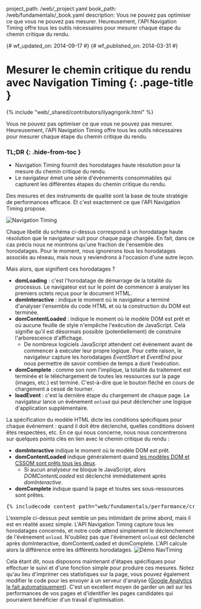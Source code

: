 project_path: /web/_project.yaml
book_path: /web/fundamentals/_book.yaml
description: Vous ne pouvez pas optimiser ce que vous ne pouvez pas mesurer. Heureusement, l'API Navigation Timing offre tous les outils nécessaires pour mesurer chaque étape du chemin critique du rendu.

{# wf_updated_on: 2014-09-17 #}
{# wf_published_on: 2014-03-31 #}

# Mesurer le chemin critique du rendu avec Navigation Timing {: .page-title }

{% include "web/_shared/contributors/ilyagrigorik.html" %}


Vous ne pouvez pas optimiser ce que vous ne pouvez pas mesurer. Heureusement, l'API Navigation Timing offre tous les outils nécessaires pour mesurer chaque étape du chemin critique du rendu.


### TL;DR {: .hide-from-toc }
- Navigation Timing fournit des horodatages haute résolution pour la mesure du chemin critique du rendu.
- Le navigateur émet une série d'événements consommables qui capturent les différentes étapes du chemin critique du rendu.


Des mesures et des instruments de qualité sont la base de toute stratégie de performances efficace. Et c'est exactement ce que l'API Navigation Timing propose.

<img src="images/dom-navtiming.png" class="center" alt="Navigation Timing">

Chaque libellé du schéma ci-dessus correspond à un horodatage haute résolution que le navigateur suit pour chaque page chargée. En fait, dans ce cas précis nous ne montrons qu'une fraction de l'ensemble des horodatages. Pour le moment, nous ignorerons tous les horodatages associés au réseau, mais nous y reviendrons à l'occasion d'une autre leçon.

Mais alors, que signifient ces horodatages ?

* **domLoading** : c'est l'horodatage de démarrage de la totalité du processus. Le navigateur est sur le point de commencer à analyser les premiers octets reçus pour le document
 HTML.
* **domInteractive** : indique le moment où le navigateur a terminé d'analyser l'ensemble du code HTML et où la construction du DOM est terminée.
* **domContentLoaded** : indique le moment où le modèle DOM est prêt et où aucune feuille de style n'empêche l'exécution de JavaScript. Cela signifie qu'il est désormais possible (potentiellement) de construire l'arborescence d'affichage.
    * De nombreux logiciels JavaScript attendent cet événement avant de commencer à exécuter leur propre logique. Pour cette raison, le navigateur capture les horodatages _EventStart_ et _EventEnd_ pour nous permettre de savoir combien de temps a duré l'exécution.
* **domComplete** : comme son nom l'implique, la totalité du traitement est terminée et le téléchargement de toutes les ressources sur la page (images, etc.) est terminé. C'est-à-dire que le bouton fléché en cours de chargement a cessé de tourner.
* **loadEvent** : c'est la dernière étape du chargement de chaque page. Le navigateur lance un événement `onload` qui peut déclencher une logique d'application supplémentaire.

La spécification du modèle HTML dicte les conditions spécifiques pour chaque événement : quand il doit être déclenché, quelles conditions doivent êtes respectées, etc. En ce qui nous concerne, nous nous concentrerons sur quelques points clés en lien avec le chemin critique du rendu :

* **domInteractive** indique le moment où le modèle DOM est prêt.
* **domContentLoaded** indique généralement quand [les modèles DOM et CSSOM sont prêts tous les deux](http://calendar.perfplanet.com/2012/deciphering-the-critical-rendering-path/).
    * Si aucun analyseur ne bloque le JavaScript, alors _DOMContentLoaded_ est déclenché immédiatement après _domInteractive_.
* **domComplete** indique quand la page et toutes ses sous-ressources sont prêtes.

<pre class="prettyprint">
{% includecode content_path="web/fundamentals/performance/critical-rendering-path/_code/measure_crp.html" region_tag="full"   adjust_indentation="auto" %}
</pre>

L'exemple ci-dessus peut semble un peu intimidant de prime abord, mais il est en réalité assez simple. L'API Navigation Timing capture tous les horodatages concernés, et notre code attend simplement le déclenchement de l'événement `onload`. N'oubliez pas que l'événement `onload` est déclenché après domInteractive, domContentLoaded et domComplete. L'API calcule alors la différence entre les différents horodatages.
<img src="images/device-navtiming-small.png" class="center" alt="Démo NavTiming">

Cela étant dit, nous disposons maintenant d'étapes spécifiques pour effectuer le suivi et d'une fonction simple pour produire ces mesures. Notez qu'au lieu d'imprimer ces statistiques sur la page, vous pouvez également modifier le code pour les envoyer à un serveur d'analyse ([Google Analytics le fait automatiquement](https://support.google.com/analytics/answer/1205784?hl=fr)). C'est un excellent moyen de garder un œil sur les performances de vos pages et d'identifier les pages candidates qui pourraient bénéficier d'un travail d'optimisation.



